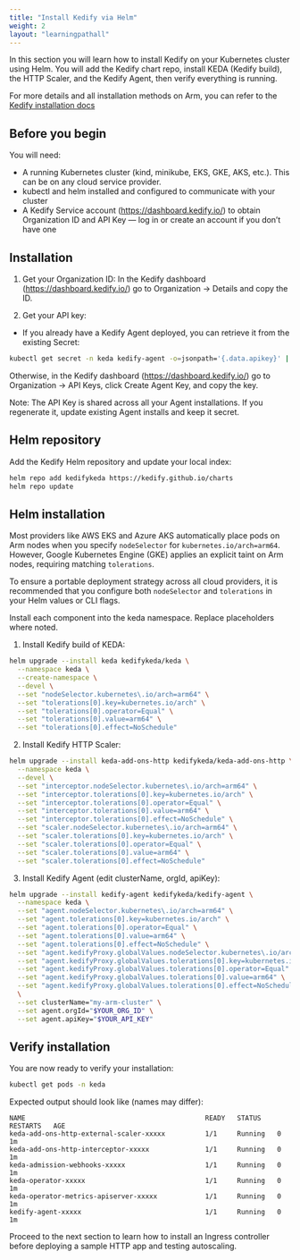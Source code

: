 ```yaml
---
title: "Install Kedify via Helm"
weight: 2
layout: "learningpathall"
---
```


In this section you will learn how to install Kedify on your Kubernetes cluster using Helm. You will add the Kedify chart repo, install KEDA (Kedify build), the HTTP Scaler, and the Kedify Agent, then verify everything is running.

For more details and all installation methods on Arm, you can refer to the [Kedify installation docs](https://docs.kedify.io/installation/helm#installation-on-arm)

## Before you begin

You will need:

- A running Kubernetes cluster (kind, minikube, EKS, GKE, AKS, etc.). This can be on any cloud service provider.
- kubectl and helm installed and configured to communicate with your cluster
- A Kedify Service account (https://dashboard.kedify.io/) to obtain Organization ID and API Key — log in or create an account if you don’t have one

## Installation

1) Get your Organization ID: In the Kedify dashboard (https://dashboard.kedify.io/) go to Organization -> Details and copy the ID.

2) Get your API key:
- If you already have a Kedify Agent deployed, you can retrieve it from the existing Secret:

```bash
kubectl get secret -n keda kedify-agent -o=jsonpath='{.data.apikey}' | base64 --decode
```

Otherwise, in the Kedify dashboard (https://dashboard.kedify.io/) go to Organization -> API Keys, click Create Agent Key, and copy the key.

Note: The API Key is shared across all your Agent installations. If you regenerate it, update existing Agent installs and keep it secret.

## Helm repository

Add the Kedify Helm repository and update your local index:

```bash
helm repo add kedifykeda https://kedify.github.io/charts
helm repo update
```

## Helm installation

Most providers like AWS EKS and Azure AKS automatically place pods on Arm nodes when you specify `nodeSelector` for `kubernetes.io/arch=arm64`. However, Google Kubernetes Engine (GKE) applies an explicit taint on Arm nodes, requiring matching `tolerations`.

To ensure a portable deployment strategy across all cloud providers, it is recommended that you configure both `nodeSelector` and `tolerations` in your Helm values or CLI flags.

Install each component into the keda namespace. Replace placeholders where noted.

1) Install Kedify build of KEDA:

```bash
helm upgrade --install keda kedifykeda/keda \
  --namespace keda \
  --create-namespace \
  --devel \
  --set "nodeSelector.kubernetes\.io/arch=arm64" \
  --set "tolerations[0].key=kubernetes.io/arch" \
  --set "tolerations[0].operator=Equal" \
  --set "tolerations[0].value=arm64" \
  --set "tolerations[0].effect=NoSchedule"
```

2) Install Kedify HTTP Scaler:

```bash
helm upgrade --install keda-add-ons-http kedifykeda/keda-add-ons-http \
  --namespace keda \
  --devel \
  --set "interceptor.nodeSelector.kubernetes\.io/arch=arm64" \
  --set "interceptor.tolerations[0].key=kubernetes.io/arch" \
  --set "interceptor.tolerations[0].operator=Equal" \
  --set "interceptor.tolerations[0].value=arm64" \
  --set "interceptor.tolerations[0].effect=NoSchedule" \
  --set "scaler.nodeSelector.kubernetes\.io/arch=arm64" \
  --set "scaler.tolerations[0].key=kubernetes.io/arch" \
  --set "scaler.tolerations[0].operator=Equal" \
  --set "scaler.tolerations[0].value=arm64" \
  --set "scaler.tolerations[0].effect=NoSchedule"
```

3) Install Kedify Agent (edit clusterName, orgId, apiKey):

```bash
helm upgrade --install kedify-agent kedifykeda/kedify-agent \
  --namespace keda \
  --set "agent.nodeSelector.kubernetes\.io/arch=arm64" \
  --set "agent.tolerations[0].key=kubernetes.io/arch" \
  --set "agent.tolerations[0].operator=Equal" \
  --set "agent.tolerations[0].value=arm64" \
  --set "agent.tolerations[0].effect=NoSchedule" \
  --set "agent.kedifyProxy.globalValues.nodeSelector.kubernetes\.io/arch=arm64" \
  --set "agent.kedifyProxy.globalValues.tolerations[0].key=kubernetes.io/arch" \
  --set "agent.kedifyProxy.globalValues.tolerations[0].operator=Equal" \
  --set "agent.kedifyProxy.globalValues.tolerations[0].value=arm64" \
  --set "agent.kedifyProxy.globalValues.tolerations[0].effect=NoSchedule" \
  \
  --set clusterName="my-arm-cluster" \
  --set agent.orgId="$YOUR_ORG_ID" \
  --set agent.apiKey="$YOUR_API_KEY"
```

## Verify installation

You are now ready to verify your installation:

```bash
kubectl get pods -n keda
```

Expected output should look like (names may differ):

```output
NAME                                             READY   STATUS    RESTARTS   AGE
keda-add-ons-http-external-scaler-xxxxx          1/1     Running   0          1m
keda-add-ons-http-interceptor-xxxxx              1/1     Running   0          1m
keda-admission-webhooks-xxxxx                    1/1     Running   0          1m
keda-operator-xxxxx                              1/1     Running   0          1m
keda-operator-metrics-apiserver-xxxxx            1/1     Running   0          1m
kedify-agent-xxxxx                               1/1     Running   0          1m
```

Proceed to the next section to learn how to install an Ingress controller before deploying a sample HTTP app and testing autoscaling.
